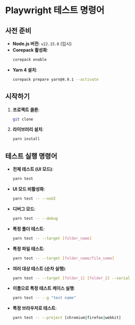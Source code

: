 # Playwright 테스트 명령어

## 사전 준비

- **Node.js 버전**: `v22.15.0` (임시)
- **Corepack 활성화**:
  ```bash
  corepack enable
  ```
- **Yarn 4 설치**:
  ```bash
  corepack prepare yarn@4.9.1 --activate
  ```

## 시작하기

1.  **프로젝트 클론**:
    ```bash
    git clone 
    ```

2.  **라이브러리 설치**:
    ```bash
    yarn install
    ```

## 테스트 실행 명령어

- **전체 테스트 (UI 모드)**:
  ```bash
  yarn test
  ```

- **UI 모드 비활성화**:
  ```bash
  yarn test -- --noUI
  ```

- **디버그 모드**:
  ```bash
  yarn test -- --debug
  ```

- **특정 폴더 테스트**:
  ```bash
  yarn test -- --target [folder_name]
  ```

- **특정 파일 테스트**:
  ```bash
  yarn test -- --target [folder_name/file_name]
  ```

- **여러 대상 테스트 (순차 실행)**:
  ```bash
  yarn test -- --target [folder_1] [folder_2] --serial
  ```

- **이름으로 특정 테스트 케이스 실행**:
  ```bash
  yarn test -- --g "test name"
  ```

- **특정 브라우저로 테스트**:
  ```bash
  yarn test -- --project [chromium|firefox|webkit]
  ```
